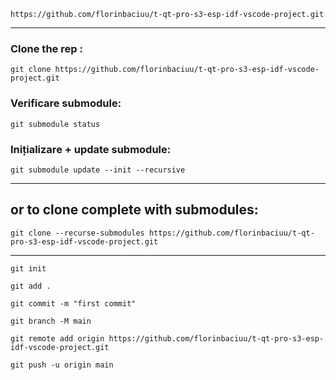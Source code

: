 ```
https://github.com/florinbaciuu/t-qt-pro-s3-esp-idf-vscode-project.git
```
---

### Clone the rep :
```
git clone https://github.com/florinbaciuu/t-qt-pro-s3-esp-idf-vscode-project.git
```
### Verificare submodule:
```
git submodule status
```
### Inițializare + update submodule:
```
git submodule update --init --recursive
```
---

## or to clone complete with submodules:
```
git clone --recurse-submodules https://github.com/florinbaciuu/t-qt-pro-s3-esp-idf-vscode-project.git
```

---

```
git init

git add .

git commit -m "first commit"

git branch -M main

git remote add origin https://github.com/florinbaciuu/t-qt-pro-s3-esp-idf-vscode-project.git

git push -u origin main
```